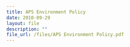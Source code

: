 ```yaml
---
title: APS Environment Policy
date: 2010-09-29
layout: file
description: ""
file_url: /files/APS Environment Policy.pdf
---
```

